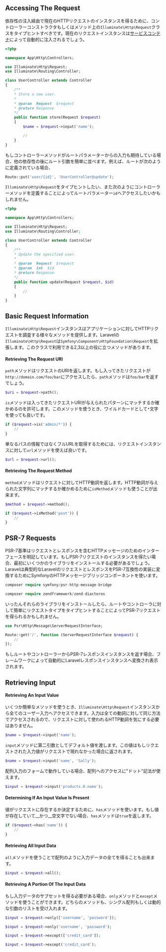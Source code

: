 ## Accessing The Request

依存性の注入経由で現在のHTTPリクエストのインスタンスを得るために、コントローラーコンストラクタもしくはメソッド上の`Illuminate\Http\Request`クラスをタイプヒントすべきです。現在のリクエストインスタンスは[サービスコンテナ](http://laravel.com/docs/5.1/container)によって自動的に注入されるでしょう。
```php
<?php

namespace App\Http\Controllers;

use Illuminate\Http\Request;
use Illuminate\Routing\Controller;

class UserController extends Controller
{
    /**
    * Store a new user.
    *
    * @param  Request  $request
    * @return Response
    */
    public function store(Request $request)
    {
        $name = $request->input('name');

        //
    }
}
```
もしコントローラーメソッドがルートパラメーターからの入力も期待している場合、他の依存性の後にルート引数を簡単に並べます。例えば、ルートが次のように定義されている場合、

```php
Route::put('user/{id}', 'UserController@update');
```
`Illuminate\Http\Request`をタイプヒントしたい、また次のようにコントローラーメソッドを定義することによってルートパラメーター`id`へアクセスしたいかもしれません。

```php
<?php

namespace App\Http\Controllers;

use Illuminate\Http\Request;
use Illuminate\Routing\Controller;

class UserController extends Controller
{
    /**
    * Update the specified user.
    *
    * @param  Request  $request
    * @param  int  $id
    * @return Response
    */
    public function update(Request $request, $id)
    {
        //
    }
}
```

## Basic Request Information

`Illuminate\Http\Request`インスタンスはアプリケーションに対してHTTPリクエストを調査する様々なメソッドを提供します。Laravelの`Illuminate\Http\Request`は`Symfony\Component\HttpFoundation\Request`を拡張します。このクラスで利用できる2,3以上の役に立つメソッドがあります。

#### Retrieving The Request URI

`path`メソッドはリクエストのURIを返します。もし入ってきたリクエストが`http://domain.com/foo/bar`にアクセスしたら、`path`メソッドは`foo/bar`を返すでしょう。
```php
$uri = $request->path();
```
`is`メソッドは入ってきたリクエストURIが与えられたパターンにマッチするか確かめるのを許可します。このメソッドを使うとき、ワイルドカードとして`*`文字を使っても良いです。
```php
if ($request->is('admin/*')) {
    //
}
```
単なるパスの情報ではなくフルURLを取得するためには、リクエストインスタンスに対して`url`メソッドを使えば良いです。
```php
$url = $request->url();
```

#### Retrieving The Request Method

`method`メソッドはリクエストに対してHTTP動詞を返します。HTTP動詞が与えられた文字列にマッチするか確かめるために`isMethod`メソッドも使うことが出来ます。
```php
$method = $request->method();

if ($request->isMethod('post')) {
    //
}
```

## PSR-7 Requests

PSR-7基準はリクエストとレスポンスを含むHTTPメッセージのためのインターフェースを明記しています。もしPSR-7リクエストのインスタンスを得たい場合、最初にいくつかのライブラリをインストールする必要があるでしょう。Laravelは典型的なLaravelのリクエストとレスポンスをPSR-7互換性の実装に変換するためにSymfonyのHTTPメッセージブリッジコンポーネントを使います。
```php
composer require symfony/psr-http-message-bridge

composer require zendframework/zend-diactoros
```
いったんそれらのライブラリをインストールしたら、ルートやコントローラに対して簡単にリクエストタイプをタイプヒントすることによってPSR-7リクエストを得られるかもしれません。
```php
use Psr\Http\Message\ServerRequestInterface;

Route::get('/', function (ServerRequestInterface $request) {
    //
});
```
もしルートやコントローラーからPSR-7レスポンスインスタンスを返す場合、フレームワークによって自動的にLaravelレスポンスインスタンスへ変換され表示されます。

## Retrieving Input

#### Retrieving An Input Value

いくつか簡単なメソッドを使うとき、`Illuminate\Http\Request`インスタンスから全てのユーザー入力へアクセスできます。入力は全ての動詞に対して同じ方法でアクセスされるので、リクエストに対して使われるHTTP動詞を気にする必要はありません。
```php
$name = $request->input('name');
```
`input`メソッドに第二引数としてデフォルト値を渡します。この値はもしリクエストされた入力値がリクエストで現れなかった場合に返されます。
```php
$name = $request->input('name', 'Sally');
```
配列入力のフォームで動作している場合、配列へのアクセスに"ドット"記法が使えます。
```php
$input = $request->input('products.0.name');
```

#### Determining If An Input Value Is Present

値がリクエストに存在するか決定するために、`has`メソッドを使います。もし値が存在していて__かつ__空文字でない場合、`has`メソッドは`true`を返します。
```php
if ($request->has('name')) {
    //
}
```

#### Retrieving All Input Data

`all`メソッドを使うことで配列のように入力データの全てを得ることも出来ます。
```php
$input = $request->all();
```

#### Retrieving A Portion Of The Input Data

もし入力データのサブセットを得る必要がある場合、`only`メソッドと`except`メソッドを使うことができます。どちらのメソッドも、シングル配列もしくは動的な引数のリストを受け入れます。
```php
$input = $request->only(['username', 'password']);

$input = $request->only('username', 'password');

$input = $request->except(['credit_card']);

$input = $request->except('credit_card');
```


